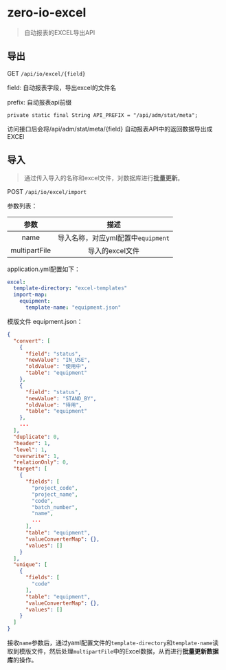 # zero-io-excel
>自动报表的EXCEL导出API

## 导出
GET `/api/io/excel/{field}`

field: 自动报表字段，导出excel的文件名

prefix: 自动报表api前缀

`private static final String API_PREFIX = "/api/adm/stat/meta";`

访问接口后会将/api/adm/stat/meta/{field} 自动报表API中的返回数据导出成EXCEl

## 导入

> 通过传入导入的名称和excel文件，对数据库进行**批量更新**。

POST  `/api/io/excel/import`

参数列表：

|   **参数**    |              **描述**              |
| :-----------: | :--------------------------------: |
|     name      | 导入名称，对应yml配置中`equipment` |
| multipartFile |          导入的excel文件           |

application.yml配置如下：

```yaml
excel:
  template-directory: "excel-templates"
  import-map:
    equipment:
      template-name: "equipment.json"
```

模版文件 equipment.json：

```json
{
  "convert": [
    {
      "field": "status",
      "newValue": "IN_USE",
      "oldValue": "使用中",
      "table": "equipment"
    },
    {
      "field": "status",
      "newValue": "STAND_BY",
      "oldValue": "待用",
      "table": "equipment"
    },
    ...
  ],
  "duplicate": 0,
  "header": 1,
  "level": 1,
  "overwrite": 1,
  "relationOnly": 0,
  "target": [
    {
      "fields": [
        "project_code",
        "project_name",
        "code",
        "batch_number",
        "name",
        ...
      ],
      "table": "equipment",
      "valueConverterMap": {},
      "values": []
    }
  ],
  "unique": [
    {
      "fields": [
        "code"
      ],
      "table": "equipment",
      "valueConverterMap": {},
      "values": []
    }
  ]
}

```



接收`name`参数后，通过yaml配置文件的`template-directory`和`template-name`读取到模版文件，然后处理`multipartFile`中的Excel数据，从而进行**批量更新数据库**的操作。